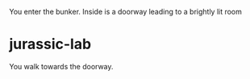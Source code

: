 You enter the bunker. Inside is a doorway leading to a brightly lit room

# jurassic-lab
You walk towards the doorway.
